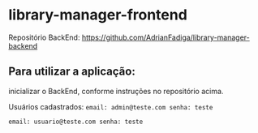 # library-manager-frontend

Repositório BackEnd:
https://github.com/AdrianFadiga/library-manager-backend

## Para utilizar a aplicação:
inicializar o BackEnd, conforme instruções no repositório acima.

Usuários cadastrados:
`
email: admin@teste.com
senha: teste
`

`
email: usuario@teste.com
senha: teste
`
